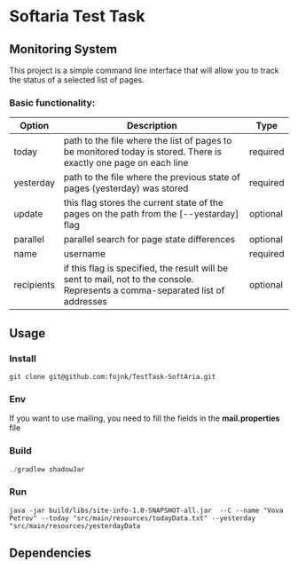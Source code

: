 # Softaria Test Task

## Monitoring System
This project is a simple command line interface that will allow you to track the status of a selected list of pages. 
### Basic functionality:

| Option |  Description | Type |
| --- | --- | --- |
| today | path to the file where the list of pages to be monitored today is stored. There is exactly one page on each line | required |
| yesterday | path to the file where the previous state of pages (yesterday) was stored | required |
| update | this flag stores the current state of the pages on the path from the [--yestarday] flag | optional |
| parallel | parallel search for page state differences | optional |
| name | username | required |
| recipients | if this flag is specified, the result will be sent to mail, not to the console. Represents a comma-separated list of addresses | optional |


## Usage

### Install
```
git clone git@github.com:fojnk/TestTask-SoftAria.git
```

### Env
If you want to use mailing, you need to fill the fields in the **mail.properties** file

### Build

``` java
./gradlew shadowJar
```

### Run
```
java -jar build/libs/site-info-1.0-SNAPSHOT-all.jar  --C --name "Vova Petrov" --today "src/main/resources/todayData.txt" --yesterday "src/main/resources/yesterdayData
```

## Dependencies
